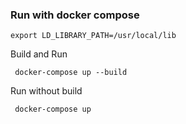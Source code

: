 ### Run with docker compose
```aidl
export LD_LIBRARY_PATH=/usr/local/lib
```
Build and Run
```
 docker-compose up --build
```

Run without build
````aidl
 docker-compose up
````
